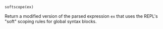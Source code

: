 ```
softscope(ex)
```

Return a modified version of the parsed expression `ex` that uses the REPL's "soft" scoping rules for global syntax blocks.
